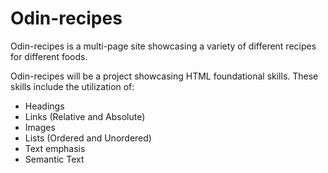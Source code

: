 # Odin-recipes
Odin-recipes is a multi-page site showcasing a variety of different recipes for different foods.

Odin-recipes will be a project showcasing HTML foundational skills. These skills include the utilization of:

- Headings
- Links (Relative and Absolute)
- Images 
- Lists (Ordered and Unordered)
- Text emphasis
- Semantic Text
